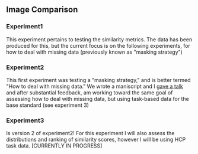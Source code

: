 ## Image Comparison

### Experiment1
This experiment pertains to testing the similarity metrics. The data has been produced for this, but the current focus is on the following experiments, for how to deal with missing data (previously known as "masking strategy")

### Experiment2
This first experiment was testing a "masking strategy," and is better termed "How to deal with missing data." We wrote a maniscript and I [gave a talk](http://www.vbmis.com/bmi/media/talks/03032015Sochat.mp4) and after substantial feedback, am working toward the same goal of assessing how to deal with missing data, but using task-based data for the base standard (see experiment 3)

### Experiment3
Is version 2 of experiment2! For this experiment I will also assess the distributions and ranking of similarity scores, however I will be using HCP task data. [CURRENTLY IN PROGRESS]
